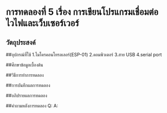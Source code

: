 # การทดลองที่ 5 เรื่อง การเขียนโปรแกรมเชื่อมต่อไวไฟและเว็บเซอร์เวอร์

## วัตถุประสงค์


##อุปกรณ์ที่ใช้
1.ไมโครคอนโทรลเลอร์(ESP-01)
2.คอมพิวเตอร์
3.สาย USB
4.serial port


##ศึกษาข้อมูลเบื้องต้น


##วิธีการทำการทดลอง


##การบันทึกผลการทดลอง


##อภิปรายผลการทดลอง


##คำถามหลังการทดลอง
Q:
A:
